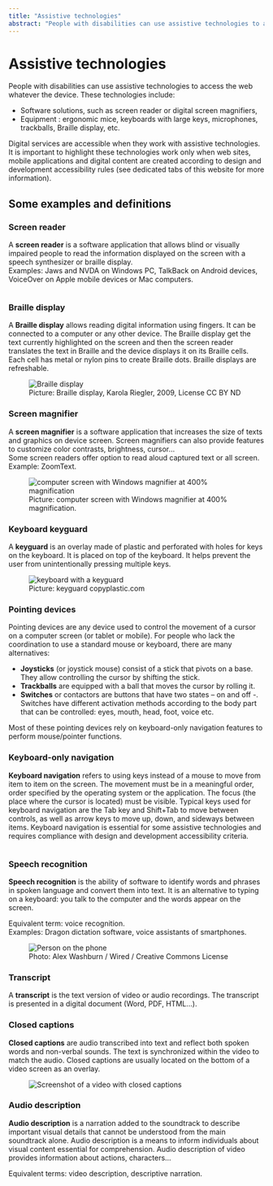 ```yaml
---
title: "Assistive technologies"
abstract: "People with disabilities can use assistive technologies to access the web whatever the device"
---
```


# Assistive technologies

People with disabilities can use assistive technologies to access the web whatever the device. These technologies include:
- Software solutions, such as screen reader or digital screen magnifiers,
- Equipment : ergonomic mice, keyboards with large keys, microphones, trackballs, Braille display, etc.

Digital services are accessible when they work with assistive technologies. It is important to highlight these technologies work only when web sites, mobile applications and digital content are created according to design and development accessibility rules (see dedicated tabs of this website for more information).

## Some examples and definitions
### Screen reader

A **screen reader** is a software application that allows blind or visually impaired people to read the information displayed on the screen with a speech synthesizer or braille display.  
Examples: Jaws and NVDA on Windows PC, TalkBack on Android devices, VoiceOver on Apple mobile devices or Mac computers.

<figure class="figure">
    <img src="../../images/audio.jpg" alt="" class="figure-img img-fluid">
</figure>

### Braille display
A **Braille display** allows reading digital information using fingers. It can be connected to a computer or any other device.  The Braille display get the text currently highlighted on the screen and then the screen reader translates the text in Braille and the device displays it on its Braille cells. Each cell has metal or nylon pins to create Braille dots. Braille displays are refreshable.

<figure class="figure">
    <img src="../../images/plage-braille.jpg" alt="Braille display" class="figure-img img-fluid">
    <figcaption class="figure-caption">Picture: Braille display, Karola Riegler, 2009, License CC BY ND</figcaption>
</figure>

### Screen magnifier

A **screen magnifier** is a software application that increases the size of texts and graphics on device screen. Screen magnifiers can also provide features to customize color contrasts, brightness, cursor…  
Some screen readers offer option to read aloud captured text or all screen.  
Example: ZoomText.

<figure class="figure">
    <img src="../../images/loupe.jpg" alt="computer screen with Windows magnifier at 400% magnification" class="figure-img img-fluid">
    <figcaption class="figure-caption">Picture: computer screen with Windows magnifier at 400% magnification.</figcaption>
</figure>

### Keyboard keyguard

A **keyguard** is an overlay made of plastic and perforated with holes for keys on the keyboard. It is placed on top of the keyboard. It helps prevent the user from unintentionally pressing multiple keys.

<figure class="figure">
    <img src="../../images/guidedoigt.jpg" alt="keyboard with a keyguard" class="figure-img img-fluid">
    <figcaption class="figure-caption">Picture: keyguard copyplastic.com</figcaption>
</figure>

### Pointing devices

Pointing devices are any device used to control the movement of a cursor on a computer screen (or tablet or mobile). For people who lack the coordination to use a standard mouse or keyboard, there are many alternatives:
- **Joysticks** (or joystick mouse) consist of a stick that pivots on a base. They allow controlling the cursor by shifting the stick. 
- **Trackballs** are equipped with a ball that moves the cursor by rolling it.
- **Switches** or contactors are buttons that have two states – on and off -. Switches have different activation methods according to the body part that can be controlled: eyes, mouth, head, foot, voice etc.  

Most of these pointing devices rely on keyboard-only navigation features to perform mouse/pointer functions.   

### Keyboard-only navigation
**Keyboard navigation** refers to using keys instead of a mouse to move from item to item on the screen. The movement must be in a meaningful order, order specified by the operating system or the application. The focus (the place where the cursor is located) must be visible. 
Typical keys used for keyboard navigation are the Tab key and Shift+Tab to move between controls, as well as arrow keys to move up, down, and sideways between items.
Keyboard navigation is essential for some assistive technologies and requires compliance with design and development accessibility criteria.

<img src="../../images/clavier.jpg" alt="" class="figure-img img-fluid">

### Speech recognition
**Speech recognition** is the ability of software to identify words and phrases in spoken language and convert them into text. It is an alternative to typing on a keyboard: you talk to the computer and the words appear on the screen.  

Equivalent term: voice recognition.  
Examples: Dragon dictation software, voice assistants of smartphones.
<figure class="figure">
    <img src="../../images/vocale.jpg" alt="Person on the phone" class="figure-img img-fluid">
    <figcaption class="figure-caption">Photo: Alex Washburn / Wired / Creative Commons License</figcaption>
</figure>

### Transcript
A **transcript** is the text version of video or audio recordings. The transcript is presented in a digital document (Word, PDF, HTML...).

### Closed captions
**Closed captions** are audio transcribed into text and reflect both spoken words and non-verbal sounds. The text is synchronized within the video to match the audio. Closed captions are usually located on the bottom of a video screen as an overlay.

<figure class="figure">
    <img src="../../images/soustitres.jpg" alt="Screenshot of a video with closed captions" class="figure-img img-fluid">    
</figure>

### Audio description
**Audio description** is a narration added to the soundtrack to describe important visual details that cannot be understood from the main soundtrack alone.  Audio description is a means to inform individuals about visual content essential for comprehension.  Audio description of video provides information about actions, characters…  

Equivalent terms: video description, descriptive narration.
